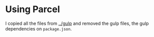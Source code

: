 # Using Parcel

I copied all the files from [../gulp](../gulp) and removed the gulp files, the gulp dependencies on `package.json`.
